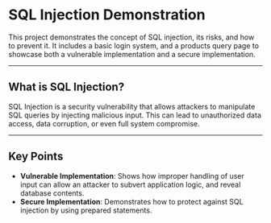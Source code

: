 # SQL Injection Demonstration

This project demonstrates the concept of SQL injection, its risks, and how to prevent it. It includes a basic login system, and a products query page to showcase both a vulnerable implementation and a secure implementation.

---

## What is SQL Injection?

SQL Injection is a security vulnerability that allows attackers to manipulate SQL queries by injecting malicious input. This can lead to unauthorized data access, data corruption, or even full system compromise.

---

## Key Points

- **Vulnerable Implementation**: Shows how improper handling of user input can allow an attacker to subvert application logic, and reveal database contents.
- **Secure Implementation**: Demonstrates how to protect against SQL injection by using prepared statements.